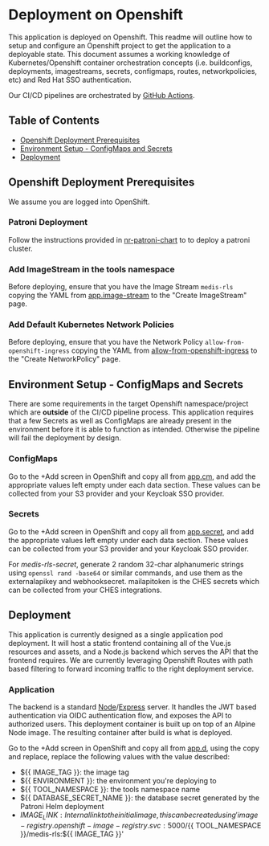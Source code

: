 # Deployment on Openshift

This application is deployed on Openshift. This readme will outline how to setup and configure an Openshift project to get the application to a deployable state. This document assumes a working knowledge of Kubernetes/Openshift container orchestration concepts (i.e. buildconfigs, deployments, imagestreams, secrets, configmaps, routes, networkpolicies, etc) and Red Hat SSO authentication.

Our CI/CD pipelines are orchestrated by [GitHub Actions](../.github/workflows).

## Table of Contents

- [Openshift Deployment Prerequisites](#openshift-deployment-prerequisites)
- [Environment Setup - ConfigMaps and Secrets](#environment-setup---configmaps-and-secrets)
- [Deployment](#deployment)

## Openshift Deployment Prerequisites

We assume you are logged into OpenShift.

### Patroni Deployment

Follow the instructions provided in [nr-patroni-chart](https://github.com/bcgov/nr-patroni-chart) to to deploy a patroni cluster.

### Add ImageStream in the tools namespace

Before deploying, ensure that you have the Image Stream `medis-rls` copying the YAML from [app.image-stream](./app.image-stream.yaml) to the "Create ImageStream" page.

### Add Default Kubernetes Network Policies

Before deploying, ensure that you have the Network Policy `allow-from-openshift-ingress` copying the YAML from [allow-from-openshift-ingress](./allow-from-openshift-ingress.np.yaml) to the "Create NetworkPolicy" page.

## Environment Setup - ConfigMaps and Secrets

There are some requirements in the target Openshift namespace/project which are **outside** of the CI/CD pipeline process. This application requires that a few Secrets as well as ConfigMaps are already present in the environment before it is able to function as intended. Otherwise the pipeline will fail the deployment by design.

### ConfigMaps

Go to the +Add screen in OpenShift and copy all from [app.cm](./app.cm.yaml), and add the appropriate values left empty under each data section. These values can be collected from your S3 provider and your Keycloak SSO provider.

### Secrets

Go to the +Add screen in OpenShift and copy all from [app.secret](./app.secret.yaml), and add the appropriate values left empty under each data section. These values can be collected from your S3 provider and your Keycloak SSO provider.

For _medis-rls-secret_, generate 2 random 32-char alphanumeric strings using `openssl rand -base64` or similar commands, and use them as the externalapikey and webhooksecret. mailapitoken is the CHES secrets which can be collected from your CHES integrations.

## Deployment

This application is currently designed as a single application pod deployment. It will host a static frontend containing all of the Vue.js resources and assets, and a Node.js backend which serves the API that the frontend requires. We are currently leveraging Openshift Routes with path based filtering to forward incoming traffic to the right deployment service.

### Application

The backend is a standard [Node](https://nodejs.org)/[Express](https://expressjs.com) server. It handles the JWT based authentication via OIDC authentication flow, and exposes the API to authorized users. This deployment container is built up on top of an Alpine Node image. The resulting container after build is what is deployed.

Go to the +Add screen in OpenShift and copy all from [app.d](./app.d.yaml), using the copy and replace, replace the following values with the value described:

- ${{ IMAGE_TAG }}: the image tag
- ${{ ENVIRONMENT }}: the environment you're deploying to
- ${{ TOOL_NAMESPACE }}: the tools namespace name
- ${{ DATABASE_SECRET_NAME }}: the database secret generated by the Patroni Helm deployment
- ${{ IMAGE_LINK }}: Internal link to the initial image, this can be created using 'image-registry.openshift-image-registry.svc:5000/${{ TOOL_NAMESPACE }}/medis-rls:${{ IMAGE_TAG }}'
